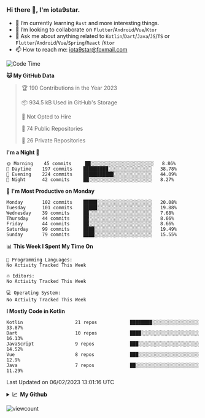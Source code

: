 ### Hi there 👋, I'm iota9star.

- 🌱 I’m currently learning `Rust` and more interesting things.
- 👯 I’m looking to collaborate on `Flutter`/`Android`/`Vue`/`Ktor`
- 💬 Ask me about anything related to `Kotlin`/`Dart`/`Java`/`JS`/`TS` or `Flutter`/`Android`/`Vue`/`Spring`/`React`
  /`Ktor`
- 📫 How to reach me: [iota9star@foxmail.com](iota9star@foxmail.com)



<!--START_SECTION:waka-->
![Code Time](http://img.shields.io/badge/Code%20Time-3%2C090%20hrs%2054%20mins-blue)

**🐱 My GitHub Data** 

> 🏆 190 Contributions in the Year 2023
 > 
> 📦 934.5 kB Used in GitHub's Storage 
 > 
> 🚫 Not Opted to Hire
 > 
> 📜 74 Public Repositories 
 > 
> 🔑 26 Private Repositories  
 > 
**I'm a Night 🦉** 

```text
🌞 Morning    45 commits     ██░░░░░░░░░░░░░░░░░░░░░░░   8.86% 
🌆 Daytime    197 commits    █████████░░░░░░░░░░░░░░░░   38.78% 
🌃 Evening    224 commits    ███████████░░░░░░░░░░░░░░   44.09% 
🌙 Night      42 commits     ██░░░░░░░░░░░░░░░░░░░░░░░   8.27%

```
📅 **I'm Most Productive on Monday** 

```text
Monday       102 commits    █████░░░░░░░░░░░░░░░░░░░░   20.08% 
Tuesday      101 commits    █████░░░░░░░░░░░░░░░░░░░░   19.88% 
Wednesday    39 commits     ██░░░░░░░░░░░░░░░░░░░░░░░   7.68% 
Thursday     44 commits     ██░░░░░░░░░░░░░░░░░░░░░░░   8.66% 
Friday       44 commits     ██░░░░░░░░░░░░░░░░░░░░░░░   8.66% 
Saturday     99 commits     ████░░░░░░░░░░░░░░░░░░░░░   19.49% 
Sunday       79 commits     ████░░░░░░░░░░░░░░░░░░░░░   15.55%

```


📊 **This Week I Spent My Time On** 

```text
💬 Programming Languages: 
No Activity Tracked This Week

🔥 Editors: 
No Activity Tracked This Week

💻 Operating System: 
No Activity Tracked This Week

```

**I Mostly Code in Kotlin** 

```text
Kotlin                   21 repos            ████████░░░░░░░░░░░░░░░░░   33.87% 
Dart                     10 repos            ████░░░░░░░░░░░░░░░░░░░░░   16.13% 
JavaScript               9 repos             ███░░░░░░░░░░░░░░░░░░░░░░   14.52% 
Vue                      8 repos             ███░░░░░░░░░░░░░░░░░░░░░░   12.9% 
Java                     7 repos             ██░░░░░░░░░░░░░░░░░░░░░░░   11.29%

```



 Last Updated on 06/02/2023 13:01:16 UTC
<!--END_SECTION:waka-->

<details>
  <summary><b>📈&nbsp;&nbsp;My Github</b></summary>
  <br>
  <img src='https://github-profile-trophy.vercel.app/?username=iota9star'>
  <img src='https://bad-apple-github-readme.vercel.app/api?show_bg=1&username=iota9star&hide_title=true'>
  <img src='http://cr-skills-chart-widget.azurewebsites.net/api/api?username=iota9star'>
</details>


![viewcount](https://count.getloli.com/get/@iota9star?theme=rule34)
